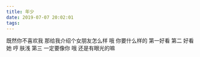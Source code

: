 ```yaml
---
title: 年少
date: 2019-07-07 20:02:01
tags:
---
```


既然你不喜欢我 那给我介绍个女朋友怎么样
哦 你要什么样的
第一好看 第二 好看
她 哼 肤浅
第三 一定要像你
哦 还是有眼光的嘛